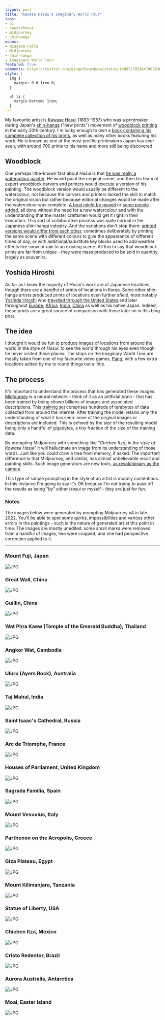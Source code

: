 ```yaml
---
layout: post
title: "Kawase Hasui's Imaginary World Tour"
tags:
- ai
- kawasehasui
- midjourney
- shinhanga
nouns:
- Niagara Falls
- Midjourney
- shin-hanga
- Imaginary World Tour
featured: true
comments: https://twitter.com/gingerbeardman/status/1608527853447962630
style: |
  img {
    margin: 0 0 1rem 0;
  }
  
  ol li {
    margin-bottom: 1rem;
  }
---
```


My favourite artist is [Kawase Hasui](https://en.wikipedia.org/wiki/Hasui_Kawase) (1883–1957) who was a printmaker during Japan's [shin-hanga](https://en.wikipedia.org/wiki/Shin-hanga) ("new prints") movement of [woodblock printing](https://en.wikipedia.org/wiki/Woodblock_printing_in_Japan) in the early 20th century. I'm lucky enough to own a [book containing his complete collection of his prints](https://brill.com/display/title/13321?rskey=leTfwY&result=4), as well as many other books featuring his work. He is known as one of the most prolific printmakers Japan has ever seen, with around 700 prints to his name and more still being discovered.

## Woodblock

One perhaps little-known fact about *Hasui* is that [he was really a watercolour painter](http://shinhanga.net/hasuiwc.htm). He would paint the original scene, and then his team of expert woodblock carvers and printers would execute a version of his painting. The woodblock version would usually be different to the watercolour, not because the carvers and printers lacked the skill to match the original vision but rather because editorial changes would be made after the watercolour was complete. [A boat might be moved](http://shinhanga.net/ARThasui/wc/WCushibori.html) or [some people added](http://shinhanga.net/ARThasui/wc/WCsekiyado.html), all done without the need for a new watercolour and with the understanding that the master craftsmen would get it right in their execution. This sort of collaborative process was quite normal in the Japanese shin-hanga industry. And the variations don't stop there: [printed versions would differ from each other](http://shinhanga.net/hasuiwc.htm#4), sometimes deliberately by printing the same scene with different colours to give the appearance of different times of day, or with additional/substitute key blocks used to add weather effects like snow or rain to an existing scene. All this to say that woodblock prints are far from unique - they were mass produced to be sold in quantity, largely as souvenirs.

## Yoshida Hiroshi

As far as I know the majority of *Hasui's* work are of Japanese locations, though there are a handful of prints of locations in Korea. Some other shin-hanga artists produced prints of locations even further afield, most notably [Yoshida Hiroshi](https://en.wikipedia.org/wiki/Hiroshi_Yoshida) who [travelled through the United States](https://www.scholten-japanese-art.com/printsH/811) and later throughout [Europe](https://www.artelino.com/articles/hiroshi_yoshida_europe.asp), [Africa](https://www.scholten-japanese-art.com/printsH/1055), [India](https://mogulesque.com/art/hiroshi-yoshida-india-pakistan-prints/), [China](https://commons.wikimedia.org/wiki/File:Yoshida_Hiroshi_-_Sochu_China.jpg) as well as his native Japan. Indeed, these prints are a great source of comparison with those later on in this blog post.

## The idea

I thought it would be fun to produce images of locations from around the world in the style of *Hasui*: to see the world through his eyes even though he never visited these places. The stops on the Imaginary World Tour are mostly taken from one of my favourite video games, [Pang](https://www.gingerbeardman.com/archive/pang/places.htm), with a few extra locations added by me to round things out a little.

## The process

It's important to understand the process that has generated these images. [Midjourney](https://en.wikipedia.org/wiki/Midjourney) is a neural network - think of it as an artificial brain - that has been trained by being shown billions of images and associated descriptions. This [training set](https://www.laion.ai) comprises hundreds of terabytes of data collected from around the internet. After training the model retains only the understanding of what it has seen: none of the original images or descriptions are included. This is echoed by the size of the resulting model being only a handful of gigabytes, a tiny fraction of the size of the training data. 

By prompting Midjourney with something like *"Chichen Itza, in the style of Kawase Hasui"* it will hallucinate an image from its understanding of those words. Just like you could draw a tree from memory, if asked. The important difference is that Midjourney, and similar, has almost unbelievable recall and painting skills. Such image generators are new tools, [as revolutionary as the camera](https://aestheticsforbirds.com/2022/11/02/ai-art-is-art/).

This type of simple prompting in the style of an artist is morally contentious. In this instance I'm going to say it's OK because I'm not trying to pass off the results as being "by" either *Hasui* or myself - they are just for fun.

### Notes

The images below were generated by prompting Midjourney v4 in late 2022. You'll be able to spot some quirks, impossibilities and various other errors in the paintings - such is the nature of generated art at this point in time. The images are mostly unedited: some small marks were removed from a handful of images, two were cropped, and one had perspective correction applied to it.

----

### Mount Fuji, Japan

![JPG](/images/posts/hasui-world-tour-01-japan-mt-fuji.jpg)

### Great Wall, China

![JPG](/images/posts/hasui-world-tour-02-china-great-wall.jpg)

### Guillin, China

![JPG](/images/posts/hasui-world-tour-03-china-guilin.jpg)

### Wat Phra Kaew (Temple of the Emerald Buddha), Thailand

![JPG](/images/posts/hasui-world-tour-04-thailand-wat-phra-kaew.jpg)

### Angkor Wat, Cambodia

![JPG](/images/posts/hasui-world-tour-05-cambodia-angkor-wat.jpg)

### Uluru (Ayers Rock), Australia

![JPG](/images/posts/hasui-world-tour-06-australia-ayers-rock.jpg)

### Taj Mahal, India

![JPG](/images/posts/hasui-world-tour-07-india-taj-mahal.jpg)

### Saint Isaac's Cathedral, Russia

![JPG](/images/posts/hasui-world-tour-08-russia-st-isaacs-cathedral.jpg)

### Arc de Triomphe, France

![JPG](/images/posts/hasui-world-tour-09-france-arc-de-triomphe.jpg)

### Houses of Parliament, United Kingdom

![JPG](/images/posts/hasui-world-tour-10-uk-houses-of-parliament.jpg)

### Sagrada Família, Spain

![JPG](/images/posts/hasui-world-tour-11-spain-sagrada-familia.jpg)

### Mount Vesuvius, Italy

![JPG](/images/posts/hasui-world-tour-12-italy-mount-vesuvius.jpg)

### Parthenon on the Acropolis, Greece

![JPG](/images/posts/hasui-world-tour-13-greece-parthenon-acropolis.jpg)

### Giza Plateau, Egypt

![JPG](/images/posts/hasui-world-tour-14-egypt-giza-plateau.jpg)

### Mount Kilimanjaro, Tanzania

![JPG](/images/posts/hasui-world-tour-15-tanzania-mount-kilimanjaro.jpg)

### Statue of Liberty, USA

![JPG](/images/posts/hasui-world-tour-16-usa-statue-of-liberty.jpg)

### Chichen Itza, Mexico

![JPG](/images/posts/hasui-world-tour-17-mexico-chichen-itza.jpg)

### Cristo Redentor, Brazil

![JPG](/images/posts/hasui-world-tour-18-brazil-cristo-redentor.jpg)

### Aurora Australis, Antarctica

![JPG](/images/posts/hasui-world-tour-19-antarctica-aurora-australis.jpg)

### Moai, Easter Island

![JPG](/images/posts/hasui-world-tour-20-easter-island-space-moai.jpg)
